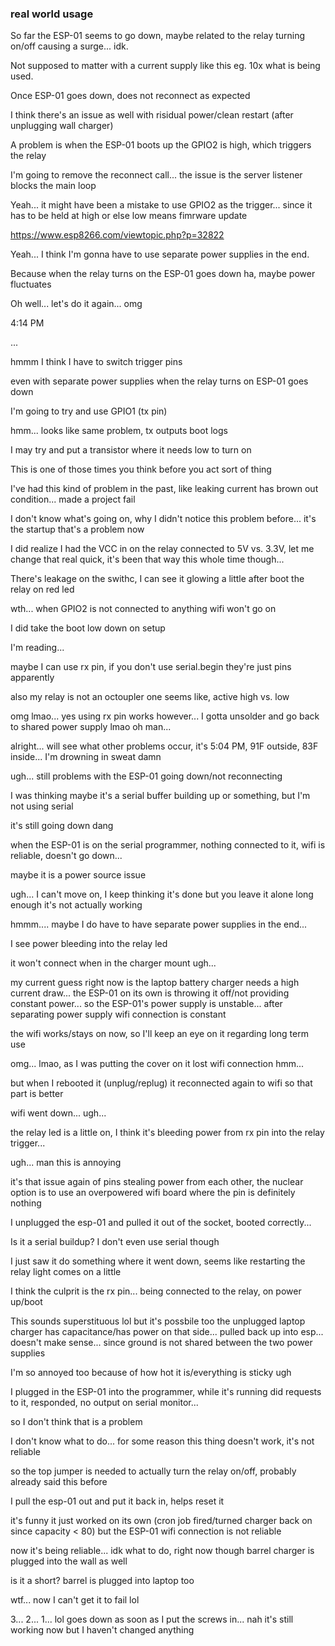 ### real world usage

So far the ESP-01 seems to go down, maybe related to the relay turning on/off causing a surge... idk.

Not supposed to matter with a current supply like this eg. 10x what is being used.

Once ESP-01 goes down, does not reconnect as expected

I think there's an issue as well with risidual power/clean restart (after unplugging wall charger)

A problem is when the ESP-01 boots up the GPIO2 is high, which triggers the relay

I'm going to remove the reconnect call... the issue is the server listener blocks the main loop

Yeah... it might have been a mistake to use GPIO2 as the trigger... since it has to be held at high or else low means fimrware update

https://www.esp8266.com/viewtopic.php?p=32822

Yeah... I think I'm gonna have to use separate power supplies in the end.

Because when the relay turns on the ESP-01 goes down ha, maybe power fluctuates

Oh well... let's do it again... omg

4:14 PM

...

hmmm I think I have to switch trigger pins

even with separate power supplies when the relay turns on ESP-01 goes down

I'm going to try and use GPIO1 (tx pin)

hmm... looks like same problem, tx outputs boot logs

I may try and put a transistor where it needs low to turn on

This is one of those times you think before you act sort of thing

I've had this kind of problem in the past, like leaking current has brown out condition... made a project fail

I don't know what's going on, why I didn't notice this problem before... it's the startup that's a problem now

I did realize I had the VCC in on the relay connected to 5V vs. 3.3V, let me change that real quick, it's been that way this whole time though...

There's leakage on the swithc, I can see it glowing a little after boot the relay on red led

wth... when GPIO2 is not connected to anything wifi won't go on

I did take the boot low down on setup

I'm reading...

maybe I can use rx pin, if you don't use serial.begin they're just pins apparently

also my relay is not an octoupler one seems like, active high vs. low

omg lmao... yes using rx pin works however... I gotta unsolder and go back to shared power supply lmao oh man...

alright... will see what other problems occur, it's 5:04 PM, 91F outside, 83F inside... I'm drowning in sweat damn

ugh... still problems with the ESP-01 going down/not reconnecting

I was thinking maybe it's a serial buffer building up or something, but I'm not using serial

it's still going down dang

when the ESP-01 is on the serial programmer, nothing connected to it, wifi is reliable, doesn't go down...

maybe it is a power source issue

ugh... I can't move on, I keep thinking it's done but you leave it alone long enough it's not actually working

hmmm.... maybe I do have to have separate power supplies in the end...

I see power bleeding into the relay led

it won't connect when in the charger mount ugh...

my current guess right now is the laptop battery charger needs a high current draw... the ESP-01 on its own is throwing it off/not providing constant power... so the ESP-01's power supply is unstable... after separating power supply wifi connection is constant

the wifi works/stays on now, so I'll keep an eye on it regarding long term use

omg... lmao, as I was putting the cover on it lost wifi connection hmm...

but when I rebooted it (unplug/replug) it reconnected again to wifi so that part is better

wifi went down... ugh...

the relay led is a little on, I think it's bleeding power from rx pin into the relay trigger...

ugh... man this is annoying

it's that issue again of pins stealing power from each other, the nuclear option is to use an overpowered wifi board where the pin is definitely nothing

I unplugged the esp-01 and pulled it out of the socket, booted correctly...

Is it a serial buildup? I don't even use serial though

I just saw it do something where it went down, seems like restarting the relay light comes on a little

I think the culprit is the rx pin... being connected to the relay, on power up/boot

This sounds superstituous lol but it's possbile too the unplugged laptop charger has capacitance/has power on that side... pulled back up into esp... doesn't make sense... since ground is not shared between the two power supplies

I'm so annoyed too because of how hot it is/everything is sticky ugh

I plugged in the ESP-01 into the programmer, while it's running did requests to it, responded, no output on serial monitor...

so I don't think that is a problem

I don't know what to do... for some reason this thing doesn't work, it's not reliable

so the top jumper is needed to actually turn the relay on/off, probably already said this before

I pull the esp-01 out and put it back in, helps reset it

it's funny it just worked on its own (cron job fired/turned charger back on since capacity < 80) but the ESP-01 wifi connection is not reliable

now it's being reliable... idk what to do, right now though barrel charger is plugged into the wall as well

is it a short? barrel is plugged into laptop too

wtf... now I can't get it to fail lol

3... 2... 1... lol goes down as soon as I put the screws in... nah it's still working now but I haven't changed anything

